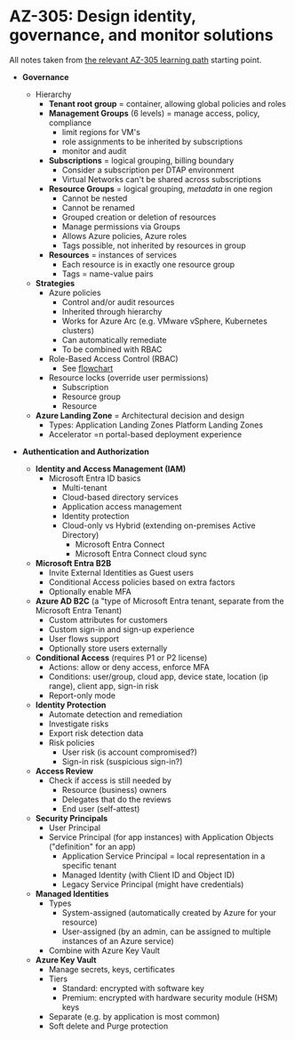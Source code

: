 # AZ-305: Design identity, governance, and monitor solutions

All notes taken from [the relevant AZ-305 learning path](https://learn.microsoft.com/en-us/training/paths/design-identity-governance-monitor-solutions/) starting point.

- **Governance**

  - Hierarchy
    - **Tenant root group** = container, allowing global policies and roles
    - **Management Groups** (6 levels) = manage access, policy, compliance
      - limit regions for VM's
      - role assignments to be inherited by subscriptions
      - monitor and audit
    - **Subscriptions** = logical grouping, billing boundary
      - Consider a subscription per DTAP environment
      - Virtual Networks can't be shared across subscriptions
    - **Resource Groups** = logical grouping, _metadata_ in one region
      - Cannot be nested
      - Cannot be renamed
      - Grouped creation or deletion of resources
      - Manage permissions via Groups
      - Allows Azure policies, Azure roles
      - Tags possible, not inherited by resources in group
    - **Resources** = instances of services
      - Each resource is in exactly one resource group
      - Tags = name-value pairs
  - **Strategies**
    - Azure policies
      - Control and/or audit resources
      - Inherited through hierarchy
      - Works for Azure Arc (e.g. VMware vSphere, Kubernetes clusters)
      - Can automatically remediate
      - To be combined with RBAC
    - Role-Based Access Control (RBAC)
      - See [flowchart](./img/az-305-governance-rbac-flowchart.png)
    - Resource locks (override user permissions)
      - Subscription
      - Resource group
      - Resource
  - **Azure Landing Zone** = Architectural decision and design
    - Types: Application Landing Zones Platform Landing Zones
    - Accelerator =n portal-based deployment experience

- **Authentication and Authorization**

  - **Identity and Access Management (IAM)**
    - Microsoft Entra ID basics
      - Multi-tenant
      - Cloud-based directory services
      - Application access management
      - Identity protection
      - Cloud-only vs Hybrid (extending on-premises Active Directory)
        - Microsoft Entra Connect
        - Microsoft Entra Connect cloud sync
  - **Microsoft Entra B2B**
    - Invite External Identities as Guest users
    - Conditional Access policies based on extra factors
    - Optionally enable MFA
  - **Azure AD B2C** (a "type of Microsoft Entra tenant, separate from the Microsoft Entra Tenant)
    - Custom attributes for customers
    - Custom sign-in and sign-up experience
    - User flows support
    - Optionally store users externally
  - **Conditional Access** (requires P1 or P2 license)
    - Actions: allow or deny access, enforce MFA
    - Conditions: user/group, cloud app, device state, location (ip range), client app, sign-in risk
    - Report-only mode
  - **Identity Protection**
    - Automate detection and remediation
    - Investigate risks
    - Export risk detection data
    - Risk policies
      - User risk (is account compromised?)
      - Sign-in risk (suspicious sign-in?)
  - **Access Review**
    - Check if access is still needed by
      - Resource (business) owners
      - Delegates that do the reviews
      - End user (self-attest)
  - **Security Principals**
    - User Principal
    - Service Principal (for app instances) with Application Objects ("definition" for an app)
      - Application Service Principal = local representation in a specific tenant
      - Managed Identity (with Client ID and Object ID)
      - Legacy Service Principal (might have credentials)
  - **Managed Identities**
    - Types
      - System-assigned (automatically created by Azure for your resource)
      - User-assigned (by an admin, can be assigned to multiple instances of an Azure service)
    - Combine with Azure Key Vault
  - **Azure Key Vault**
    - Manage secrets, keys, certificates
    - Tiers
      - Standard: encrypted with software key
      - Premium: encrypted with hardware security module (HSM) keys
    - Separate (e.g. by application is most common)
    - Soft delete and Purge protection
